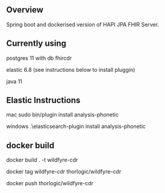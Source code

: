 
## Overview

Spring boot and dockerised version of HAPI JPA FHIR Server.

## Currently using 

postgres 11 with db fhircdr

elastic 6.8 (see instructions below to install pluggin)

java 11


## Elastic Instructions

mac
sudo bin/plugin install analysis-phonetic

windows 
.\elasticsearch-plugin install analysis-phonetic

## docker build

docker build . -t wildfyre-cdr

docker tag wildfyre-cdr thorlogic/wildfyre-cdr

docker push thorlogic/wildfyre-cdr





